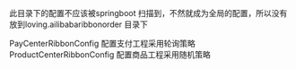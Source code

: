 此目录下的配置不应该被springboot 扫描到，不然就成为全局的配置，所以没有放到loving.ailibabaribbonorder 目录下


PayCenterRibbonConfig  配置支付工程采用轮询策略
ProductCenterRibbonConfig 配置商品工程采用随机策略
